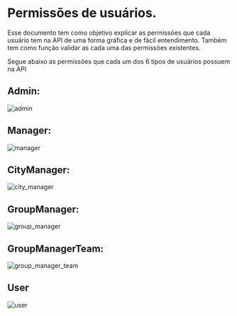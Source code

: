 # Permissões de usuários.

Esse documento tem como objetivo explicar as permissões que cada usuário tem na API de uma forma gráfica e de fácil entendimento. Também tem como função validar as cada uma das permissões existentes. 

Segue abaixo as permissões que cada um dos 6 tipos de usuários possuem na API

## Admin:

![admin](img/Permissoes_usuario-Admin.png)

## Manager:

![manager](img/Permissoes_usuario-Manager.png)

## CityManager:

![city_manager](img/Permissoes_usuario-CityManager.png)

## GroupManager:

![group_manager](img/Permissoes_usuario-GroupManager.png)

## GroupManagerTeam:

![group_manager_team](img/Permissoes_usuario-GroupManagerTeam.png)

## User

![user](img/Permissoes_usuario-User.png)